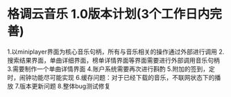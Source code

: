 
 # 格调云音乐 1.0版本计划(3个工作日内完善)

 1.以miniplayer界面为核心音乐句柄，所有与音乐相关的操作通过外部进行调用
 2.搜索结果界面，单曲详细界面，榜单详情界面等界面需要进行外部调用音乐句柄
 3.需要制作一个单曲详情界面
 4.账户系统需要再次进行斟酌
 5.附加的签到，定时，闹钟功能尽可能实现
 6.缓存问题：对于已经下载的音乐，不联网状态下的播放
 7.版本更新问题
 8.整体bug测试修复
